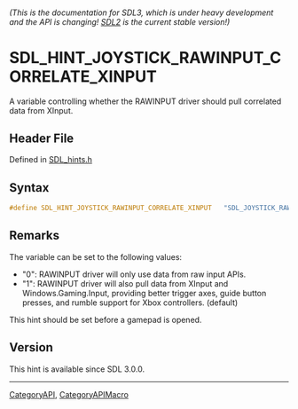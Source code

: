 ###### (This is the documentation for SDL3, which is under heavy development and the API is changing! [SDL2](https://wiki.libsdl.org/SDL2/) is the current stable version!)
# SDL_HINT_JOYSTICK_RAWINPUT_CORRELATE_XINPUT

A variable controlling whether the RAWINPUT driver should pull correlated data from XInput.

## Header File

Defined in [SDL_hints.h](https://github.com/libsdl-org/SDL/blob/main/include/SDL3/SDL_hints.h)

## Syntax

```c
#define SDL_HINT_JOYSTICK_RAWINPUT_CORRELATE_XINPUT   "SDL_JOYSTICK_RAWINPUT_CORRELATE_XINPUT"
```

## Remarks

The variable can be set to the following values:

- "0": RAWINPUT driver will only use data from raw input APIs.
- "1": RAWINPUT driver will also pull data from XInput and
  Windows.Gaming.Input, providing better trigger axes, guide button
  presses, and rumble support for Xbox controllers. (default)

This hint should be set before a gamepad is opened.

## Version

This hint is available since SDL 3.0.0.

----
[CategoryAPI](CategoryAPI), [CategoryAPIMacro](CategoryAPIMacro)

